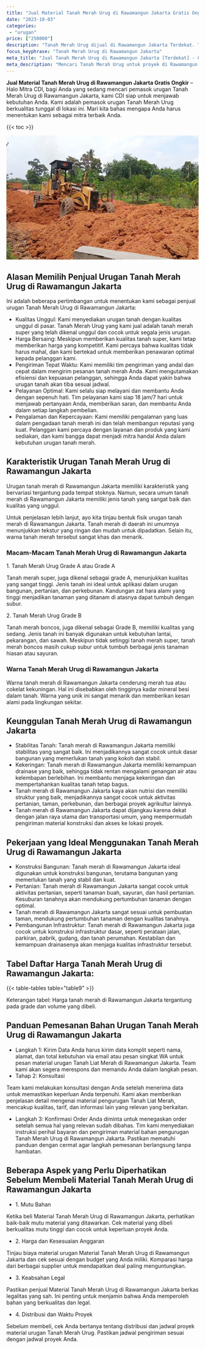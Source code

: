 ```yaml
---
title: "Jual Material Tanah Merah Urug di Rawamangun Jakarta Gratis Ongkir"
date: "2023-10-03"
categories:
 - "urugan"
price: ["250000"]
description: "Tanah Merah Urug dijual di Rawamangun Jakarta Terdekat. Tanah Merah Urug ini sering dipakai dalam proyek konstruksi sebagai bahan urugan yang tahan lama dan tepat guna. Silakan hubungi kami untuk informasi lebih lanjut."
focus_keyphrase: "Tanah Merah Urug di Rawamangun Jakarta"
meta_title: "Jual Tanah Merah Urug di Rawamangun Jakarta [Terdekat] - CDI"
meta_description: "Mencari Tanah Merah Urug untuk proyek di Rawamangun Jakarta? Kami menyediakan Tanah Merah Urug berkualitas untuk penimbunan lahan. Segera dapatkan penawaran terbaik."
---
```


**Jual Material Tanah Merah Urug di Rawamangun Jakarta Gratis Ongkir** – Halo Mitra CDI, bagi Anda yang sedang mencari pemasok urugan Tanah Merah Urug di Rawamangun Jakarta, kami CDI siap untuk menjawab kebutuhan Anda. Kami adalah pemasok urugan Tanah Merah Urug berkualitas tunggal di lokasi ini. Mari kita bahas mengapa Anda harus menentukan kami sebagai mitra terbaik Anda.

{{< toc >}}

![Jual Material Tanah Merah Urug di Rawamangun Jakarta Gratis Ongkir](/images/tanah/tanah-urug-11.jpg)

## Alasan Memilih Penjual Urugan Tanah Merah Urug di Rawamangun Jakarta

Ini adalah beberapa pertimbangan untuk menentukan kami sebagai penjual urugan Tanah Merah Urug di Rawamangun Jakarta:

*   Kualitas Unggul: Kami menyediakan urugan tanah dengan kualitas unggul di pasar. Tanah Merah Urug yang kami jual adalah tanah merah super yang telah dikenal unggul dan cocok untuk segala jenis urugan.
*   Harga Bersaing: Meskipun memberikan kualitas tanah super, kami tetap memberikan harga yang kompetitif. Kami percaya bahwa kualitas tidak harus mahal, dan kami bertekad untuk memberikan penawaran optimal kepada pelanggan kami.
*   Pengiriman Tepat Waktu: Kami memiliki tim pengiriman yang andal dan cepat dalam mengirim pesanan tanah merah Anda. Kami mengutamakan efisiensi dan kepuasan pelanggan, sehingga Anda dapat yakin bahwa urugan tanah akan tiba sesuai jadwal.
*   Pelayanan Optimal: Kami selalu siap melayani dan membantu Anda dengan sepenuh hati. Tim pelayanan kami siap 18 jam/7 hari untuk menjawab pertanyaan Anda, memberikan saran, dan membantu Anda dalam setiap langkah pembelian.
*   Pengalaman dan Kepercayaan: Kami memiliki pengalaman yang luas dalam pengadaan tanah merah ini dan telah membangun reputasi yang kuat. Pelanggan kami percaya dengan layanan dan produk yang kami sediakan, dan kami bangga dapat menjadi mitra handal Anda dalam kebutuhan urugan tanah merah.

## Karakteristik Urugan Tanah Merah Urug di Rawamangun Jakarta

Urugan tanah merah di Rawamangun Jakarta memiliki karakteristik yang bervariasi tergantung pada tempat stoknya. Namun, secara umum tanah merah di Rawamangun Jakarta memiliki jenis tanah yang sangat baik dan kualitas yang unggul.

Untuk penjelasan lebih lanjut, ayo kita tinjau bentuk fisik urugan tanah merah di Rawamangun Jakarta. Tanah merah di daerah ini umumnya menunjukkan tekstur yang ringan dan mudah untuk dipadatkan. Selain itu, warna tanah merah tersebut sangat khas dan menarik.

### Macam-Macam Tanah Merah Urug di Rawamangun Jakarta

1\. Tanah Merah Urug Grade A atau Grade A

Tanah merah super, juga dikenal sebagai grade A, menunjukkan kualitas yang sangat tinggi. Jenis tanah ini ideal untuk aplikasi dalam urugan bangunan, pertanian, dan perkebunan. Kandungan zat hara alami yang tinggi menjadikan tanaman yang ditanam di atasnya dapat tumbuh dengan subur.

2\. Tanah Merah Urug Grade B

Tanah merah boncos, juga dikenal sebagai Grade B, memiliki kualitas yang sedang. Jenis tanah ini banyak digunakan untuk kebutuhan lantai, pekarangan, dan sawah. Meskipun tidak setinggi tanah merah super, tanah merah boncos masih cukup subur untuk tumbuh berbagai jenis tanaman hiasan atau sayuran.

### Warna Tanah Merah Urug di Rawamangun Jakarta

Warna tanah merah di Rawamangun Jakarta cenderung merah tua atau cokelat kekuningan. Hal ini disebabkan oleh tingginya kadar mineral besi dalam tanah. Warna yang unik ini sangat menarik dan memberikan kesan alami pada lingkungan sekitar.

## Keunggulan Tanah Merah Urug di Rawamangun Jakarta

*   Stabilitas Tanah: Tanah merah di Rawamangun Jakarta memiliki stabilitas yang sangat baik. Ini menjadikannya sangat cocok untuk dasar bangunan yang memerlukan tanah yang kokoh dan stabil.
*   Kekeringan: Tanah merah di Rawamangun Jakarta memiliki kemampuan drainase yang baik, sehingga tidak rentan mengalami genangan air atau kelembapan berlebihan. Ini membantu menjaga kekeringan dan mempertahankan kualitas tanah tetap bagus.
*   Tanah merah di Rawamangun Jakarta kaya akan nutrisi dan memiliki struktur yang baik, menjadikannya sangat cocok untuk aktivitas pertanian, taman, perkebunan, dan berbagai proyek agrikultur lainnya.
*   Tanah merah di Rawamangun Jakarta dapat dijangkau karena dekat dengan jalan raya utama dan transportasi umum, yang mempermudah pengiriman material konstruksi dan akses ke lokasi proyek.

## Pekerjaan yang Ideal Menggunakan Tanah Merah Urug di Rawamangun Jakarta

*   Konstruksi Bangunan: Tanah merah di Rawamangun Jakarta ideal digunakan untuk konstruksi bangunan, terutama bangunan yang memerlukan tanah yang stabil dan kuat.
*   Pertanian: Tanah merah di Rawamangun Jakarta sangat cocok untuk aktivitas pertanian, seperti tanaman buah, sayuran, dan hasil pertanian. Kesuburan tanahnya akan mendukung pertumbuhan tanaman dengan optimal.
*   Tanah merah di Rawamangun Jakarta sangat sesuai untuk pembuatan taman, mendukung pertumbuhan tanaman dengan kualitas tanahnya.
*   Pembangunan Infrastruktur: Tanah merah di Rawamangun Jakarta juga cocok untuk konstruksi infrastruktur dasar, seperti perataan jalan, parkiran, pabrik, gudang, dan tanah perumahan. Kestabilan dan kemampuan drainasenya akan menjaga kualitas infrastruktur tersebut.

## Tabel Daftar Harga Tanah Merah Urug di Rawamangun Jakarta:

{{< table-tables table="table9" >}}

Keterangan tabel: Harga tanah merah di Rawamangun Jakarta tergantung pada grade dan volume yang dibeli.

## Panduan Pemesanan Bahan Urugan Tanah Merah Urug di Rawamangun Jakarta

*   Langkah 1: Kirim Data
Anda harus kirim data komplit seperti nama, alamat, dan total kebutuhan via email atau pesan singkat WA untuk pesan material urugan Tanah Liat Merah di Rawamangun Jakarta. Team kami akan segera merespons dan memandu Anda dalam langkah pesan.
*   Tahap 2: Konsultasi

Team kami melakukan konsultasi dengan Anda setelah menerima data untuk memastikan keperluan Anda terpenuhi. Kami akan memberikan penjelasan detail mengenai material pengurugan Tanah Liat Merah, mencakup kualitas, tarif, dan informasi lain yang relevan yang berkaitan.
*   Langkah 3: Konfirmasi Order
Anda diminta untuk menegaskan order setelah semua hal yang relevan sudah dibahas. Tim kami menyediakan instruksi perihal bayaran dan pengiriman material bahan pengurugan Tanah Merah Urug di Rawamangun Jakarta. Pastikan mematuhi panduan dengan cermat agar langkah pemesanan berlangsung tanpa hambatan.

## Beberapa Aspek yang Perlu Diperhatikan Sebelum Membeli Material Tanah Merah Urug di Rawamangun Jakarta

*   1\. Mutu Bahan

Ketika beli Material Tanah Merah Urug di Rawamangun Jakarta, perhatikan baik-baik mutu material yang ditawarkan. Cek material yang dibeli berkualitas mutu tinggi dan cocok untuk keperluan proyek Anda.
*   2\. Harga dan Kesesuaian Anggaran

Tinjau biaya material urugan Material Tanah Merah Urug di Rawamangun Jakarta dan cek sesuai dengan budget yang Anda miliki. Komparasi harga dari berbagai supplier untuk mendapatkan deal paling menguntungkan.
*   3\. Keabsahan Legal

Pastikan penjual Material Tanah Merah Urug di Rawamangun Jakarta berkas legalitas yang sah. Ini penting untuk menjamin bahwa Anda memperoleh bahan yang berkualitas dan legal.
*   4\. Distribusi dan Waktu Proyek

Sebelum membeli, cek Anda bertanya tentang distribusi dan jadwal proyek material urugan Tanah Merah Urug. Pastikan jadwal pengiriman sesuai dengan jadwal proyek Anda.
